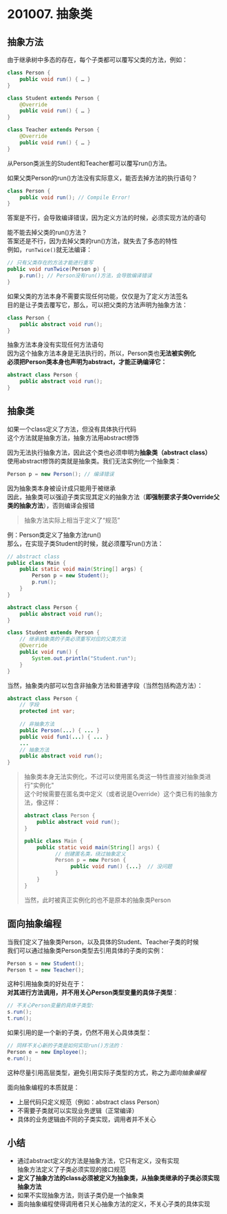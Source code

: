 # 201007. 抽象类

## 抽象方法
由于继承树中多态的存在，每个子类都可以覆写父类的方法，例如：
```java
class Person {
    public void run() { … }
}

class Student extends Person {
    @Override
    public void run() { … }
}

class Teacher extends Person {
    @Override
    public void run() { … }
}
```

从Person类派生的Student和Teacher都可以覆写run()方法。  

如果父类Person的run()方法没有实际意义，能否去掉方法的执行语句？  
```java
class Person {
    public void run(); // Compile Error!
}
```

答案是不行，会导致编译错误，因为定义方法的时候，必须实现方法的语句  

能不能去掉父类的run()方法？  
答案还是不行，因为去掉父类的run()方法，就失去了多态的特性  
例如，`runTwice()`就无法编译：
```java
// 只有父类存在的方法才能进行重写
public void runTwice(Person p) {
    p.run(); // Person没有run()方法，会导致编译错误
}
```

如果父类的方法本身不需要实现任何功能，仅仅是为了定义方法签名  
目的是让子类去覆写它，那么，可以把父类的方法声明为抽象方法：
```java
class Person {
    public abstract void run();
}
```

抽象方法本身没有实现任何方法语句  
因为这个抽象方法本身是无法执行的，所以，Person类也**无法被实例化**  
**必须把Person类本身也声明为abstract，才能正确编译它：**  
```java
abstract class Person {
    public abstract void run();
}
```

## 抽象类
如果一个class定义了方法，但没有具体执行代码  
这个方法就是抽象方法，抽象方法用abstract修饰  

因为无法执行抽象方法，因此这个类也必须申明为**抽象类（abstract class）**  
使用abstract修饰的类就是抽象类。我们无法实例化一个抽象类：
```java
Person p = new Person(); // 编译错误
```

因为抽象类本身被设计成只能用于被继承  
因此，抽象类可以强迫子类实现其定义的抽象方法（**即强制要求子类Override父类的抽象方法**），否则编译会报错  
> 抽象方法实际上相当于定义了“规范”  

例：Person类定义了抽象方法run()  
那么，在实现子类Student的时候，就必须覆写run()方法：
```java
// abstract class
public class Main {
    public static void main(String[] args) {
        Person p = new Student();
        p.run();
    }
}

abstract class Person {
    public abstract void run();
}

class Student extends Person {
    // 继承抽象类的子类必须重写对应的父类方法
    @Override
    public void run() {
        System.out.println("Student.run");
    }
}
```

当然，抽象类内部可以包含非抽象方法和普通字段（当然包括构造方法）：
```java
abstract class Person {
    // 字段
    protected int var;
    
    // 非抽象方法
    public Person(...) { ... }
    public void fun1(...) { ... }
    ...
    // 抽象方法
    public abstract void run();
}
```

> 抽象类本身无法实例化，不过可以使用匿名类这一特性直接对抽象类进行"实例化"  
> 这个时候需要在匿名类中定义（或者说是Override）这个类已有的抽象方法，像这样：  
> ```java
> abstract class Person {
>     public abstract void run();
> }
> 
> public class Main {
>     public static void main(String[] args) {
>           // 创建匿名类，绕过抽象定义
>           Person p = new Person {
>                public void run() {...}  // 没问题
>           }
>     }
> }
> ```
> 当然，此时被真正实例化的也不是原本的抽象类Person  


## 面向抽象编程
当我们定义了抽象类Person，以及具体的Student、Teacher子类的时候  
我们可以通过抽象类Person类型去引用具体的子类的实例：
```java
Person s = new Student();
Person t = new Teacher();
```

这种引用抽象类的好处在于：  
**对其进行方法调用，并不用关心Person类型变量的具体子类型**：
```java
// 不关心Person变量的具体子类型:
s.run();
t.run();
```

如果引用的是一个新的子类，仍然不用关心具体类型：
```java
// 同样不关心新的子类是如何实现run()方法的：
Person e = new Employee();
e.run();
```

这种尽量引用高层类型，避免引用实际子类型的方式，称之为*面向抽象编程*  


面向抽象编程的本质就是：  
* 上层代码只定义规范（例如：abstract class Person）
* 不需要子类就可以实现业务逻辑（正常编译）
* 具体的业务逻辑由不同的子类实现，调用者并不关心


## 小结
* 通过abstract定义的方法是抽象方法，它只有定义，没有实现  
  抽象方法定义了子类必须实现的接口规范
* **定义了抽象方法的class必须被定义为抽象类，从抽象类继承的子类必须实现抽象方法**
* 如果不实现抽象方法，则该子类仍是一个抽象类
* 面向抽象编程使得调用者只关心抽象方法的定义，不关心子类的具体实现
